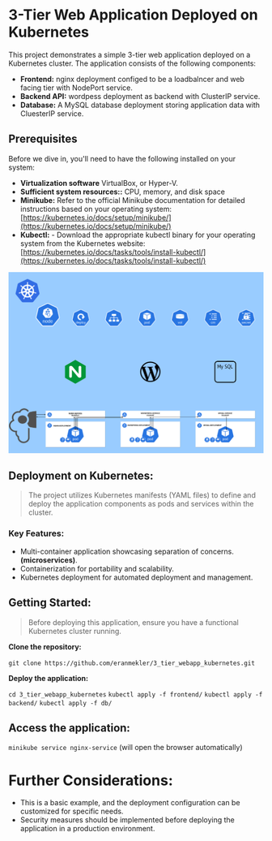 ﻿# 3-Tier Web Application Deployed on Kubernetes

This project demonstrates a simple 3-tier web application deployed on a Kubernetes cluster. The application consists of the following components:

-   **Frontend:** nginx deployment configed to be a loadbalncer and web facing tier with NodePort service.
-   **Backend API:** wordpess deployment as backend with ClusterIP service.
-   **Database:** A MySQL database deployment storing application data with CluesterIP service.




## Prerequisites

Before we dive in, you'll need to have the following installed on your system:

-   **Virtualization software** VirtualBox, or Hyper-V.
-   **Sufficient system resources::** CPU, memory, and disk space
-   **Minikube:** Refer to the official Minikube documentation for detailed instructions based on your operating system: [https://kubernetes.io/docs/setup/minikube/](https://kubernetes.io/docs/setup/minikube/)
-   **Kubectl:** -   Download the appropriate kubectl binary for your operating system from the Kubernetes website: [https://kubernetes.io/docs/tasks/tools/install-kubectl/](https://kubernetes.io/docs/tasks/tools/install-kubectl/)

![](https://github.com/eranmekler/3_tier_webapp_kubernetes/blob/main/3_tier_kubernetes.drawio.svg)

## Deployment on Kubernetes:

>The project utilizes Kubernetes manifests (YAML files) to define and deploy the application components as pods and services within the cluster.

### Key Features:

-   Multi-container application showcasing separation of concerns. **(microservices)**.
-   Containerization for portability and scalability.
-   Kubernetes deployment for automated deployment and management.

## Getting Started:

>Before deploying this application, ensure you have a functional Kubernetes cluster running.

**Clone the repository:**

`git clone https://github.com/eranmekler/3_tier_webapp_kubernetes.git`


**Deploy the application:**

 `cd 3_tier_webapp_kubernetes`
 `kubectl apply -f frontend/`
 `kubectl apply -f backend/`
 `kubectl apply -f db/`



## Access the application:

`minikube service nginx-service`
(will open the browser automatically)



# Further Considerations:

-   This is a basic example, and the deployment configuration can be customized for specific needs.
-   Security measures should be implemented before deploying the application in a production environment.
